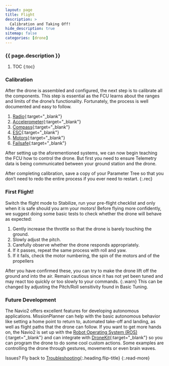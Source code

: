 ```yaml
---
layout: page
title: Flight
description: >
  Calibration and Taking Off!
hide_description: true
sitemap: false
categories: [drone]
---
```



<h3 class="faded">{{ page.description }}</h3>

1. TOC
{:toc}

### Calibration

After the drone is assembled and configured, the next step is to calibrate all the components. This step is essential as the FCU learns about the ranges and limits of the drone’s functionality. Fortunately, the process is well documented and easy to follow.

1. [Radio][rc]{:target="_blank"}
2. [Accelerometer][acc]{:target="_blank"}
3. [Compass][com]{:target="_blank"}
4. [ESC][esc]{:target="_blank"}
5. [Motors][mot]{:target="_blank"}
6. [Failsafe][fs]{:target="_blank"}

After setting up the aforementioned systems, we can now begin teaching the FCU how to control the drone. But first you need to ensure Telemetry data is being communicated between your ground station and the drone. 

After completing calibration, save a copy of your Parameter Tree so that you don’t need to redo the entire process if you ever need to restart.
{:.rec}

### First Flight!

Switch the flight mode to Stabilize, run your pre-flight checklist and only when it is safe should you arm your motors!
Before flying more confidently, we suggest doing some basic tests to check whether the drone will behave as expected:
1. Gently increase the throttle so that the drone is barely touching the ground.
2. Slowly adjust the pitch.
3. Carefully observe whether the drone responds appropriately.
4. If it passes, repeat the same process with roll and yaw.
5. If it fails, check the motor numbering, the spin of the motors and of the propellers

After you have confirmed these, you can try to make the drone lift off the ground and into the air. 
Remain cautious since it has not yet been tuned and may react too quickly or too slowly to your commands.
{:.warn}
This can be changed by adjusting the Pitch/Roll sensitivity found in Basic Tuning.

### Future Development

The Navio2 offers excellent features for developing autonomous applications. MissionPlanner can help with the basic autonomous behavior like setting a home point to return to, automated take-off and landing, as well as flight paths that the drone can follow. If you want to get more hands on, the Navio2 is set up with the [Robot Operating System (ROS)][ros]{:target="_blank"} and can integrate with [DroneKit][drk]{:target="_blank"} so you can program the drone to do some cool custom actions. Some examples are controlling the drone through gestures, movements or even brain waves. 

Issues? Fly back to [Troubleshooting](troubleshooting){:.heading.flip-title}
{:.read-more}

[rc]: https://ardupilot.org/copter/docs/common-radio-control-calibration.html
[acc]: https://ardupilot.org/copter/docs/common-accelerometer-calibration.html
[com]: https://ardupilot.org/copter/docs/common-compass-calibration-in-mission-planner.html
[esc]: https://ardupilot.org/copter/docs/esc-calibration.html
[mot]: https://ardupilot.org/copter/docs/connect-escs-and-motors.html
[fs]: https://ardupilot.org/copter/docs/failsafe-landing-page.html
[ros]: https://www.ros.org/
[drk]: https://dronekit.io/